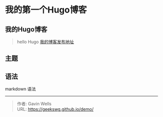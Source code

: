 # 我的第一个Hugo博客


<!--more-->

## 我的Hugo博客

> hello Hugo
[我的博客发布地址](https://geekswg.github.io/)

## 主题

## 语法

markdown 语法


---

> 作者: Gavin Wells  
> URL: https://geekswg.github.io/demo/  

